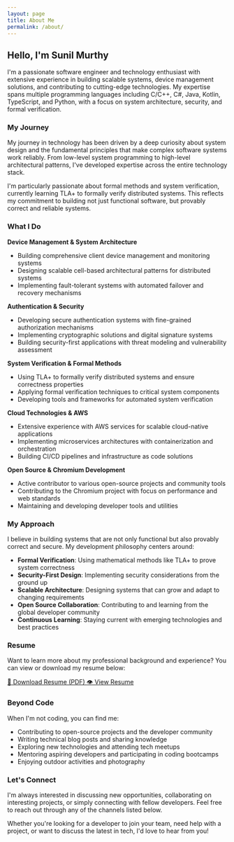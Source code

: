 ```yaml
---
layout: page
title: About Me
permalink: /about/
---
```


## Hello, I'm Sunil Murthy

I'm a passionate software engineer and technology enthusiast with extensive experience in building scalable systems, device management solutions, and contributing to cutting-edge technologies. My expertise spans multiple programming languages including C/C++, C#, Java, Kotlin, TypeScript, and Python, with a focus on system architecture, security, and formal verification.

### My Journey

My journey in technology has been driven by a deep curiosity about system design and the fundamental principles that make complex software systems work reliably. From low-level system programming to high-level architectural patterns, I've developed expertise across the entire technology stack.

I'm particularly passionate about formal methods and system verification, currently learning TLA+ to formally verify distributed systems. This reflects my commitment to building not just functional software, but provably correct and reliable systems.

### What I Do

**Device Management & System Architecture**
- Building comprehensive client device management and monitoring systems
- Designing scalable cell-based architectural patterns for distributed systems
- Implementing fault-tolerant systems with automated failover and recovery mechanisms

**Authentication & Security**
- Developing secure authentication systems with fine-grained authorization mechanisms
- Implementing cryptographic solutions and digital signature systems
- Building security-first applications with threat modeling and vulnerability assessment

**System Verification & Formal Methods**
- Using TLA+ to formally verify distributed systems and ensure correctness properties
- Applying formal verification techniques to critical system components
- Developing tools and frameworks for automated system verification

**Cloud Technologies & AWS**
- Extensive experience with AWS services for scalable cloud-native applications
- Implementing microservices architectures with containerization and orchestration
- Building CI/CD pipelines and infrastructure as code solutions

**Open Source & Chromium Development**
- Active contributor to various open-source projects and community tools
- Contributing to the Chromium project with focus on performance and web standards
- Maintaining and developing developer tools and utilities

### My Approach

I believe in building systems that are not only functional but also provably correct and secure. My development philosophy centers around:

- **Formal Verification**: Using mathematical methods like TLA+ to prove system correctness
- **Security-First Design**: Implementing security considerations from the ground up
- **Scalable Architecture**: Designing systems that can grow and adapt to changing requirements
- **Open Source Collaboration**: Contributing to and learning from the global developer community
- **Continuous Learning**: Staying current with emerging technologies and best practices

### Resume

Want to learn more about my professional background and experience? You can view or download my resume below:

<div class="resume-section">
  <div class="resume-actions">
    <a href="/assets/resume/Sunil_Murthy_Resume.pdf" class="resume-btn download-btn" target="_blank">
      📄 Download Resume (PDF)
    </a>
    <a href="#resume-preview" class="resume-btn view-btn" onclick="toggleResumePreview()">
      👁️ View Resume
    </a>
  </div>

  <div id="resume-preview" class="resume-preview" style="display: none;">
    <iframe src="/assets/resume/Sunil_Murthy_Resume.pdf" width="100%" height="800px" frameborder="0">
      <p>Your browser doesn't support PDF viewing. <a href="/assets/resume/Sunil_Murthy_Resume.pdf">Download the PDF</a> instead.</p>
    </iframe>
  </div>
</div>

<script>
function toggleResumePreview() {
  const preview = document.getElementById('resume-preview');
  const viewBtn = document.querySelector('.view-btn');

  if (preview.style.display === 'none') {
    preview.style.display = 'block';
    viewBtn.textContent = '🔼 Hide Resume';
  } else {
    preview.style.display = 'none';
    viewBtn.textContent = '👁️ View Resume';
  }
}
</script>

### Beyond Code

When I'm not coding, you can find me:

- Contributing to open-source projects and the developer community
- Writing technical blog posts and sharing knowledge
- Exploring new technologies and attending tech meetups
- Mentoring aspiring developers and participating in coding bootcamps
- Enjoying outdoor activities and photography

### Let's Connect

I'm always interested in discussing new opportunities, collaborating on interesting projects, or simply connecting with fellow developers. Feel free to reach out through any of the channels listed below.

Whether you're looking for a developer to join your team, need help with a project, or want to discuss the latest in tech, I'd love to hear from you!
